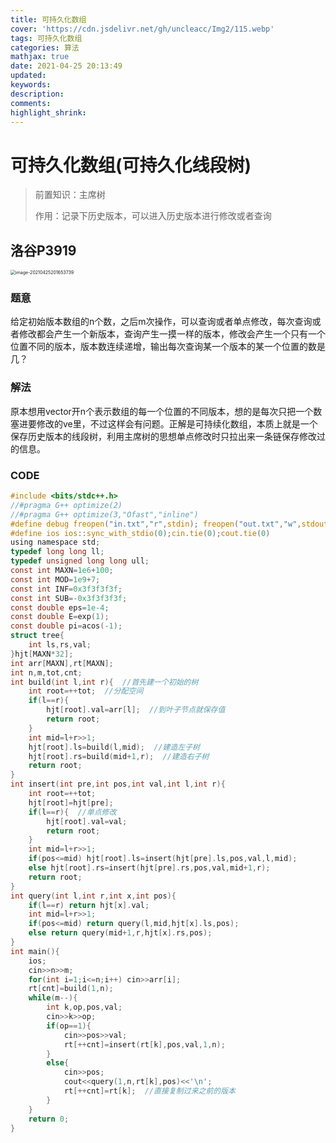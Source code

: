 ```yaml
---
title: 可持久化数组
cover: 'https://cdn.jsdelivr.net/gh/uncleacc/Img2/115.webp'
tags: 可持久化数组
categories: 算法
mathjax: true
date: 2021-04-25 20:13:49
updated: 
keywords: 
description: 
comments: 
highlight_shrink: 
---
```


#  可持久化数组(可持久化线段树)

> 前置知识：主席树
>
> 作用：记录下历史版本，可以进入历史版本进行修改或者查询

## 洛谷P3919

<img src="https://cdn.jsdelivr.net/gh/uncleacc/sucai_2/20210508213141.png" alt="image-20210425201653739" style="zoom:50%;" />

### 题意

给定初始版本数组的n个数，之后m次操作，可以查询或者单点修改，每次查询或者修改都会产生一个新版本，查询产生一摸一样的版本，修改会产生一个只有一个位置不同的版本，版本数连续递增，输出每次查询某一个版本的某一个位置的数是几？

### 解法

原本想用vector开n个表示数组的每一个位置的不同版本，想的是每次只把一个数塞进要修改的ve里，不过这样会有问题。正解是可持续化数组，本质上就是一个保存历史版本的线段树，利用主席树的思想单点修改时只拉出来一条链保存修改过的信息。

### CODE

```c
#include <bits/stdc++.h>
//#pragma G++ optimize(2)
//#pragma G++ optimize(3,"Ofast","inline")
#define debug freopen("in.txt","r",stdin); freopen("out.txt","w",stdout)
#define ios ios::sync_with_stdio(0);cin.tie(0);cout.tie(0)
using namespace std;
typedef long long ll;
typedef unsigned long long ull;
const int MAXN=1e6+100;
const int MOD=1e9+7;
const int INF=0x3f3f3f3f;
const int SUB=-0x3f3f3f3f;
const double eps=1e-4;
const double E=exp(1);
const double pi=acos(-1);
struct tree{
	int ls,rs,val;
}hjt[MAXN*32];
int arr[MAXN],rt[MAXN];
int n,m,tot,cnt;
int build(int l,int r){  //首先建一个初始的树
	int root=++tot;  //分配空间
	if(l==r){
		hjt[root].val=arr[l];  //到叶子节点就保存值
		return root;
	}
	int mid=l+r>>1;
	hjt[root].ls=build(l,mid);  //建造左子树
	hjt[root].rs=build(mid+1,r);  //建造右子树
	return root;
}
int insert(int pre,int pos,int val,int l,int r){
	int root=++tot;
	hjt[root]=hjt[pre];
	if(l==r){  //单点修改
		hjt[root].val=val;
		return root;
	}
	int mid=l+r>>1;
	if(pos<=mid) hjt[root].ls=insert(hjt[pre].ls,pos,val,l,mid);
	else hjt[root].rs=insert(hjt[pre].rs,pos,val,mid+1,r);
	return root;
}
int query(int l,int r,int x,int pos){
	if(l==r) return hjt[x].val;
	int mid=l+r>>1;
	if(pos<=mid) return query(l,mid,hjt[x].ls,pos);
	else return query(mid+1,r,hjt[x].rs,pos);
}
int main(){
	ios;
	cin>>n>>m;
	for(int i=1;i<=n;i++) cin>>arr[i];
	rt[cnt]=build(1,n);
	while(m--){
		int k,op,pos,val;
		cin>>k>>op;
		if(op==1){
			cin>>pos>>val;
			rt[++cnt]=insert(rt[k],pos,val,1,n);
		}
		else{
			cin>>pos;
			cout<<query(1,n,rt[k],pos)<<'\n';
			rt[++cnt]=rt[k];  //直接复制过来之前的版本
		}
	}
	return 0;
}
```

